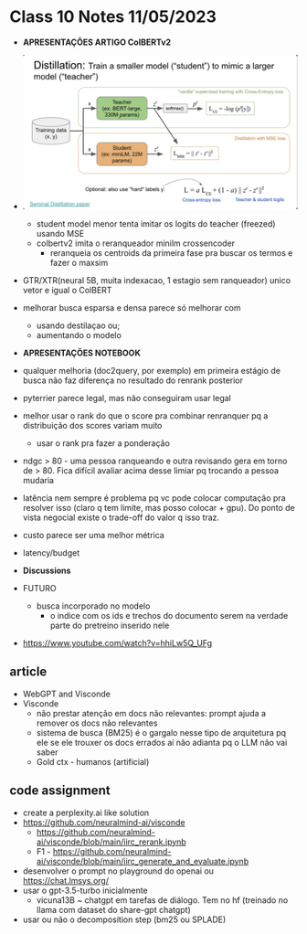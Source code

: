 # Class 10 Notes 11/05/2023

- **APRESENTAÇÕES ARTIGO ColBERTv2**

- ![distillation](distillation.png)
  - student model menor tenta imitar os logits do teacher (freezed) usando MSE
  - colbertv2 imita o reranqueador minilm crossencoder
    - reranqueia os centroids da primeira fase pra buscar os termos e fazer o maxsim
- GTR/XTR(neural 5B, muita indexacao, 1 estagio sem ranqueador) unico vetor e igual o ColBERT
- melhorar busca esparsa e densa parece só melhorar com
  - usando destilaçao ou;
  - aumentando o modelo

- **APRESENTAÇÕES NOTEBOOK**

- qualquer melhoria (doc2query, por exemplo) em primeira estágio de busca não faz diferença no resultado do renrank posterior
- pyterrier parece legal, mas não conseguiram usar legal
- melhor usar o rank do que o score pra combinar renranquer pq a distribuição dos scores variam muito
  - usar o rank pra fazer a ponderação
- ndgc > 80 - uma pessoa ranqueando e outra revisando gera em torno de > 80. Fica difícil avaliar acima desse limiar pq trocando a pessoa mudaria
- latência nem sempre é problema pq vc pode colocar computação pra resolver isso (claro q tem limite, mas posso colocar + gpu). Do ponto de vista negocial existe o trade-off do valor q isso traz. 
- custo parece ser uma melhor métrica
- latency/budget
  
- **Discussions**

- FUTURO
  - busca incorporado no modelo
    - o indice com os ids e trechos do documento serem na verdade parte do pretreino inserido nele
- https://www.youtube.com/watch?v=hhiLw5Q_UFg

## article

- WebGPT and Visconde
- Visconde
  - não prestar atenção em docs não relevantes: prompt ajuda a remover os docs não relevantes
  - sistema de busca (BM25) é o gargalo nesse tipo de arquitetura pq ele se ele trouxer os docs errados aí não adianta pq o LLM não vai saber
  - Gold ctx - humanos (artificial)

## code assignment

- create a perplexity.ai like solution
- https://github.com/neuralmind-ai/visconde
  - https://github.com/neuralmind-ai/visconde/blob/main/iirc_rerank.ipynb
  - F1 - https://github.com/neuralmind-ai/visconde/blob/main/iirc_generate_and_evaluate.ipynb
- desenvolver o prompt no playground do openai ou https://chat.lmsys.org/
- usar o gpt-3.5-turbo inicialmente
  - vicuna13B ~ chatgpt em tarefas de diálogo. Tem no hf (treinado no llama com dataset do share-gpt chatgpt)
- usar ou não o decomposition step (bm25 ou SPLADE)
